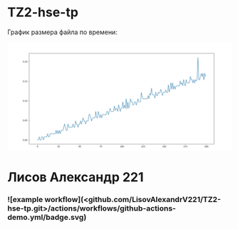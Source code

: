 # TZ2-hse-tp 
График размера файла по времени:

![alt text](график.jpg)

# Лисов Александр 221

### ![example workflow](<github.com/LisovAlexandrV221/TZ2-hse-tp.git>/actions/workflows/github-actions-demo.yml/badge.svg) 
